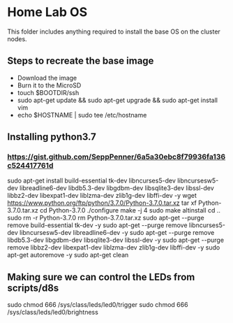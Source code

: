 # Home Lab OS

This folder includes anything required to install the base OS on the cluster nodes.

## Steps to recreate the base image

- Download the image  
- Burn it to the MicroSD
- touch $BOOTDIR/ssh
- sudo apt-get update && sudo apt-get upgrade && sudo apt-get install vim
- echo $HOSTNAME | sudo tee /etc/hostname

## Installing python3.7
### https://gist.github.com/SeppPenner/6a5a30ebc8f79936fa136c524417761d
sudo apt-get install build-essential tk-dev libncurses5-dev libncursesw5-dev libreadline6-dev libdb5.3-dev libgdbm-dev libsqlite3-dev libssl-dev libbz2-dev libexpat1-dev liblzma-dev zlib1g-dev libffi-dev -y
wget https://www.python.org/ftp/python/3.7.0/Python-3.7.0.tar.xz
tar xf Python-3.7.0.tar.xz
cd Python-3.7.0
./configure
make -j 4
sudo make altinstall
cd ..
sudo rm -r Python-3.7.0
rm Python-3.7.0.tar.xz
sudo apt-get --purge remove build-essential tk-dev -y
sudo apt-get --purge remove libncurses5-dev libncursesw5-dev libreadline6-dev -y
sudo apt-get --purge remove libdb5.3-dev libgdbm-dev libsqlite3-dev libssl-dev -y
sudo apt-get --purge remove libbz2-dev libexpat1-dev liblzma-dev zlib1g-dev libffi-dev -y
sudo apt-get autoremove -y
sudo apt-get clean

## Making sure we can control the LEDs from scripts/d8s
sudo chmod 666 /sys/class/leds/led0/trigger
sudo chmod 666 /sys/class/leds/led0/brightness

